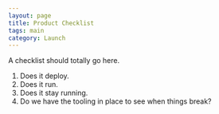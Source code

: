 ```yaml
---
layout: page
title: Product Checklist
tags: main
category: Launch
---
```


A checklist should totally go here. 

1. Does it deploy. 
2. Does it run. 
3. Does it stay running. 
4. Do we have the tooling in place to see when things break?